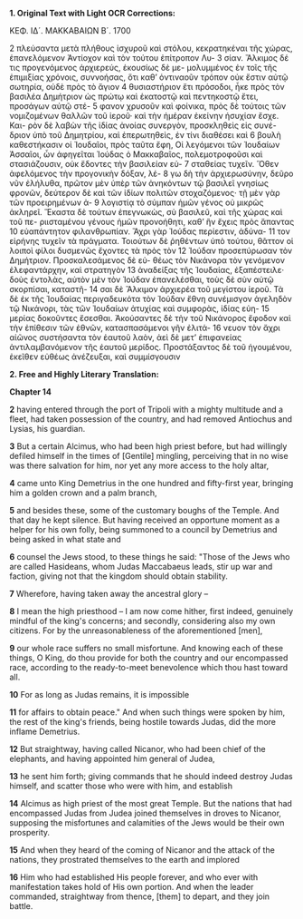 **1. Original Text with Light OCR Corrections:**

ΚΕΦ. ΙΔ´. ΜΑΚΚΑΒΑΙΩΝ Β´. 1700

2 πλεύσαντα μετὰ πλήθους ἰσχυροῦ καὶ στόλου, κεκρατηκέναι τῆς
    χώρας, ἐπανελόμενον Ἀντίοχον καὶ τὸν τούτου ἐπίτροπον Λυ-
3 σίαν. Ἄλκιμος δέ τις προγενόμενος ἀρχιερεύς, ἑκουσίως δὲ με-
    μολυμμένος ἐν τοῖς τῆς ἐπιμιξίας χρόνοις, συννοήσας, ὅτι καθ’
    ὁντιναοῦν τρόπον οὐκ ἔστιν αὐτῷ σωτηρία, οὐδὲ πρὸς τὸ ἅγιον
4 θυσιαστήριον ἔτι πρόσοδοι, ἧκε πρὸς τὸν βασιλέα Δημήτριον ὡς
    πρώτῳ καὶ ἑκατοστῷ καὶ πεντηκοστῷ ἔτει, προσάγων αὐτῷ στέ-
5 φανον χρυσοῦν καὶ φοίνικα, πρὸς δὲ τούτοις τῶν νομιζομένων
    θαλλῶν τοῦ ἱεροῦ· καὶ τὴν ἡμέραν ἐκείνην ἡσυχίαν ἔσχε. Και-
    ρὸν δὲ λαβὼν τῆς ἰδίας ἀνοίας συνεργὸν, προσκληθεὶς εἰς συνέ-
    δριον ὑπὸ τοῦ Δημητρίου, καὶ ἐπερωτηθεὶς, ἐν τίνι διαθέσει καὶ
6 βουλὴ καθεστήκασιν οἱ Ἰουδαῖοι, πρὸς ταῦτα ἔφη, Οἱ λεγόμενοι
    τῶν Ἰουδαίων Ἀσσαῖοι, ὧν ἀφηγεῖται Ἰούδας ὁ Μακκαβαῖος,
    πολεμοτροφοῦσι καὶ στασιάζουσιν, οὐκ ἔδοντες τὴν βασιλείαν εὐ-
7 σταθείας τυχεῖν. Ὅθεν ἀφελόμενος τὴν προγονικὴν δόξαν, λέ-
8 γω δὴ τὴν ἀρχιερωσύνην, δεῦρο νῦν ἐλήλυθα, πρῶτον μὲν ὑπὲρ
    τῶν ἀνηκόντων τῷ βασιλεῖ γνησίως φρονῶν, δεύτερον δὲ καὶ τῶν
    ἰδίων πολιτῶν στοχαζόμενος· τῇ μὲν γὰρ τῶν προειρημένων ἀ-
9 λογιστίᾳ τὸ σύμπαν ἡμῶν γένος οὐ μικρῶς ἀκληρεῖ. Ἕκαστα
    δὲ τούτων ἐπεγνωκὼς, σὺ βασιλεῦ, καὶ τῆς χώρας καὶ τοῦ πε-
    ριισταμένου γένους ἡμῶν προνοήθητι, καθ’ ἣν ἔχεις πρὸς ἅπαντας
10 εὐαπάντητον φιλανθρωπίαν. Ἄχρι γὰρ Ἰούδας περίεστιν, ἀδύνα-
11 τον εἰρήνης τυχεῖν τὰ πράγματα. Τοιούτων δὲ ῥηθέντων ὑπὸ
    τούτου, θᾶττον οἱ λοιποὶ φίλοι δυσμενῶς ἔχοντες τὰ πρὸς τὸν
12 Ἰούδαν προσεπύρωσαν τὸν Δημήτριον. Προσκαλεσάμενος δὲ εὐ-
    θέως τὸν Νικάνορα τὸν γενόμενον ἐλεφαντάρχην, καὶ στρατηγὸν
13 ἀναδείξας τῆς Ἰουδαίας, ἐξαπέστειλε· δοὺς ἐντολὰς, αὐτὸν μὲν
    τὸν Ἰούδαν ἐπανελέσθαι, τοὺς δὲ σὺν αὐτῷ σκορπίσαι, καταστῆ-
14 σαι δὲ Ἄλκιμον ἀρχιερέα τοῦ μεγίστου ἱεροῦ. Τὰ δὲ ἐκ τῆς
    Ἰουδαίας περιγαδευκότα τὸν Ἰούδαν ἔθνη συνέμισγον ἀγεληδὸν
    τῷ Νικάνορι, τὰς τῶν Ἰουδαίων ἀτυχίας καὶ συμφορὰς, ἰδίας εὐη-
15 μερίας δοκοῦντες ἔσεσθαι. Ἀκούσαντες δὲ τὴν τοῦ Νικάνορος
    ἔφοδον καὶ τὴν ἐπίθεσιν τῶν ἐθνῶν, κατασπασάμενοι γῆν ἐλιτά-
16 νευον τὸν ἄχρι αἰῶνος συστήσαντα τὸν ἑαυτοῦ λαὸν, ἀεὶ δὲ μετ’
    ἐπιφανείας ἀντιλαμβανόμενον τῆς ἑαυτοῦ μερίδος. Προστάξαντος
    δὲ τοῦ ἡγουμένου, ἐκεῖθεν εὐθέως ἀνέζευξαι, καὶ συμμίσγουσιν

**2. Free and Highly Literary Translation:**

**Chapter 14**

**2** having entered through the port of Tripoli with a mighty multitude and a fleet, had taken possession of the country, and had removed Antiochus and Lysias, his guardian.

**3** But a certain Alcimus, who had been high priest before, but had willingly defiled himself in the times of [Gentile] mingling, perceiving that in no wise was there salvation for him, nor yet any more access to the holy altar,

**4** came unto King Demetrius in the one hundred and fifty-first year, bringing him a golden crown and a palm branch,

**5** and besides these, some of the customary boughs of the Temple. And that day he kept silence. But having received an opportune moment as a helper for his own folly, being summoned to a council by Demetrius and being asked in what state and

**6** counsel the Jews stood, to these things he said: "Those of the Jews who are called Hasideans, whom Judas Maccabaeus leads, stir up war and faction, giving not that the kingdom should obtain stability.

**7** Wherefore, having taken away the ancestral glory –

**8** I mean the high priesthood – I am now come hither, first indeed, genuinely mindful of the king's concerns; and secondly, considering also my own citizens. For by the unreasonableness of the aforementioned [men],

**9** our whole race suffers no small misfortune. And knowing each of these things, O King, do thou provide for both the country and our encompassed race, according to the ready-to-meet benevolence which thou hast toward all.

**10** For as long as Judas remains, it is impossible

**11** for affairs to obtain peace." And when such things were spoken by him, the rest of the king's friends, being hostile towards Judas, did the more inflame Demetrius.

**12** But straightway, having called Nicanor, who had been chief of the elephants, and having appointed him general of Judea,

**13** he sent him forth; giving commands that he should indeed destroy Judas himself, and scatter those who were with him, and establish

**14** Alcimus as high priest of the most great Temple. But the nations that had encompassed Judas from Judea joined themselves in droves to Nicanor, supposing the misfortunes and calamities of the Jews would be their own prosperity.

**15** And when they heard of the coming of Nicanor and the attack of the nations, they prostrated themselves to the earth and implored

**16** Him who had established His people forever, and who ever with manifestation takes hold of His own portion. And when the leader commanded, straightway from thence, [them] to depart, and they join battle.